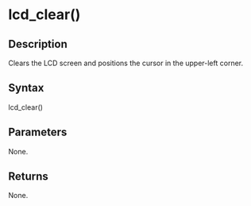 # lcd\_clear() #

## Description ##
Clears the LCD screen and positions the cursor in the upper-left corner.

## Syntax ##
lcd\_clear()

## Parameters ##
None.

## Returns ##
None.
